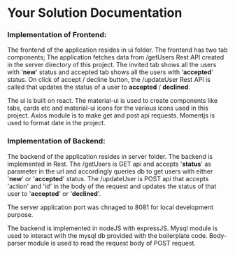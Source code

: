 Your Solution Documentation
===========================

### Implementation of Frontend:

The frontend of the application resides in ui folder. The frontend has two tab components; The application fetches data from /getUsers Rest API created in the server directory of this project. The invited tab shows all the users with '**new**' status and accepted tab shows all the users with '**accepted**' status. On click of accept / decline button, the /updateUser Rest API is called that updates the status of a user to **accepted** / **declined**.

The ui is built on react. The material-ui is used to create components like tabs, cards etc and material-ui icons for the various icons used in this project.
Axios module is to make get and post api requests.
Momentjs is used to format date in the project.

### Implementation of Backend:

The backend of the application resides in server folder. The backend is implemented in Rest.
The /getUsers is GET api and accepts '**status**' as parameter in the url and accordingly queries db to get users with either '**new**' or '**accepted**' status.
The /updateUser is POST api that accepts 'action' and 'id' in the body of the request and updates the status of that user to '**accepted**' or '**declined**'.

The server application port was chnaged to 8081 for local development purpose.

The backend is implemented in nodeJS with expressJS.
Mysql module is used to interact with the mysql db provided with the boilerplate code.
Body-parser module is used to read the request body of POST request. 